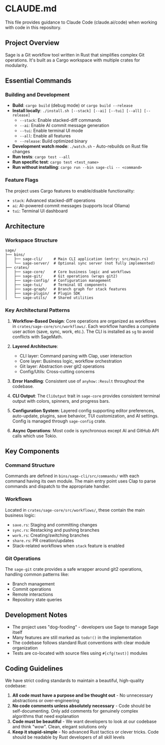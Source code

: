 # CLAUDE.md

This file provides guidance to Claude Code (claude.ai/code) when working with code in this repository.

## Project Overview

Sage is a Git workflow tool written in Rust that simplifies complex Git operations. It's built as a Cargo workspace with multiple crates for modularity.

## Essential Commands

### Building and Development
- **Build**: `cargo build` (debug mode) or `cargo build --release`
- **Install locally**: `./install.sh [--stack] [--ai] [--tui] [--all] [--release]`
  - `--stack`: Enable stacked-diff commands
  - `--ai`: Enable AI commit message generation
  - `--tui`: Enable terminal UI mode
  - `--all`: Enable all features
  - `--release`: Build optimized binary
- **Development watch mode**: `./watch.sh` - Auto-rebuilds on Rust file changes
- **Run tests**: `cargo test --all`
- **Run specific test**: `cargo test <test_name>`
- **Run without installing**: `cargo run --bin sage-cli -- <command>`

### Feature Flags
The project uses Cargo features to enable/disable functionality:
- `stack`: Advanced stacked-diff operations
- `ai`: AI-powered commit messages (supports local Ollama)
- `tui`: Terminal UI dashboard

## Architecture

### Workspace Structure
```
sage/
├── bins/
│   ├── sage-cli/     # Main CLI application (entry: src/main.rs)
│   └── sage-server/  # Optional sync server (not fully implemented)
├── crates/
│   ├── sage-core/    # Core business logic and workflows
│   ├── sage-git/     # Git operations (wraps git2)
│   ├── sage-config/  # Configuration management
│   ├── sage-tui/     # Terminal UI components
│   ├── sage-graph/   # Branch graph for stack features
│   ├── sage-plugin/  # Plugin SDK
│   └── sage-utils/   # Shared utilities
```

### Key Architectural Patterns

1. **Workflow-Based Design**: Core operations are organized as workflows in `crates/sage-core/src/workflows/`. Each workflow handles a complete user action (save, sync, work, etc.). The CLI is installed as `sg` to avoid conflicts with SageMath.

2. **Layered Architecture**:
   - CLI layer: Command parsing with Clap, user interaction
   - Core layer: Business logic, workflow orchestration
   - Git layer: Abstraction over git2 operations
   - Config/Utils: Cross-cutting concerns

3. **Error Handling**: Consistent use of `anyhow::Result` throughout the codebase.

4. **CLI Output**: The `CliOutput` trait in `sage-core` provides consistent terminal output with colors, spinners, and progress bars.

5. **Configuration System**: Layered config supporting editor preferences, auto-update, plugins, save behavior, TUI customization, and AI settings. Config is managed through `sage-config` crate.

6. **Async Operations**: Most code is synchronous except AI and GitHub API calls which use Tokio.

## Key Components

### Command Structure
Commands are defined in `bins/sage-cli/src/commands/` with each command having its own module. The main entry point uses Clap to parse commands and dispatch to the appropriate handler.

### Workflows
Located in `crates/sage-core/src/workflows/`, these contain the main business logic:
- `save.rs`: Staging and committing changes
- `sync.rs`: Restacking and pushing branches
- `work.rs`: Creating/switching branches
- `share.rs`: PR creation/updates
- Stack-related workflows when `stack` feature is enabled

### Git Operations
The `sage-git` crate provides a safe wrapper around git2 operations, handling common patterns like:
- Branch management
- Commit operations
- Remote interactions
- Repository state queries

## Development Notes

- The project uses "dog-fooding" - developers use Sage to manage Sage itself
- Many features are still marked as `todo!()` in the implementation
- The codebase follows standard Rust conventions with clear module organization
- Tests are co-located with source files using `#[cfg(test)]` modules

## Coding Guidelines

We have strict coding standards to maintain a beautiful, high-quality codebase:

1. **All code must have a purpose and be thought out** - No unnecessary abstractions or over-engineering
2. **No code comments unless absolutely necessary** - Code should be self-documenting. Only add comments for genuinely complex algorithms that need explanation
3. **Code must be beautiful** - We want developers to look at our codebase and think "wow". Clean, elegant solutions only
4. **Keep it stupid-simple** - No advanced Rust tactics or clever tricks. Code should be readable by Rust developers of all skill levels
